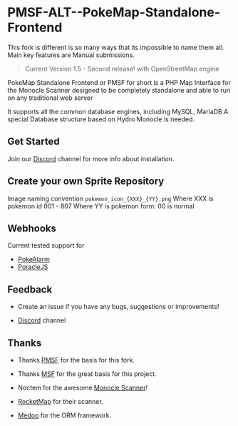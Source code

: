 # PMSF-ALT--PokeMap-Standalone-Frontend

This fork is different is so many ways that its impossible to name them all. Main key features are Manual submissions. 

> Current Version 1.5 - Second release! with OpenStreetMap engine

PokeMap Standalone Frontend or PMSF for short is a PHP Map Interface for the Monocle Scanner designed to be completely standalone and able to run on any traditional web server

It supports all the common database engines, including MySQL, MariaDB
A special Database structure based on Hydro Monocle is needed.

## Get Started
Join our [Discord](https://discord.gg/yGujp8D) channel for more info about installation.

## Create your own Sprite Repository
Image naming convention `pokemon_icon_{XXX}_{YY}.png`
Where XXX is pokemon id 001 - 807
Where YY is pokemon form: 00 is normal

## Webhooks
Current tested support for
* [PokeAlarm](https://github.com/PokeAlarm/PokeAlarm)
* [PoracleJS](https://github.com/KartulUdus/PoracleJS)

## Feedback
* Create an issue if you have any bugs, suggestions or improvements!

* [Discord](https://discord.gg/yGujp8D) channel

## Thanks
* Thanks [PMSF](https://github.com/Glennmen/PMSF) for the basis for this fork.

* Thanks [MSF](https://github.com/Nuro/MSF) for the great basis for this project.

* Noctem for the awesome [Monocle Scanner](https://github.com/Noctem/Monocle)!

* [RocketMap](https://github.com/RocketMap/RocketMap) for their scanner.

* [Medoo](http://medoo.in) for the ORM framework.

